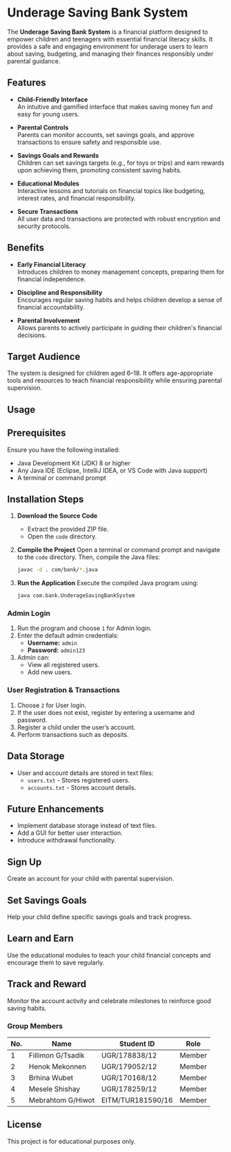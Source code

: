 # Underage Saving Bank System

The **Underage Saving Bank System** is a financial platform designed to empower children and teenagers with essential financial literacy skills. It provides a safe and engaging environment for underage users to learn about saving, budgeting, and managing their finances responsibly under parental guidance.

## Features

- **Child-Friendly Interface**  
  An intuitive and gamified interface that makes saving money fun and easy for young users.

- **Parental Controls**  
  Parents can monitor accounts, set savings goals, and approve transactions to ensure safety and responsible use.

- **Savings Goals and Rewards**  
  Children can set savings targets (e.g., for toys or trips) and earn rewards upon achieving them, promoting consistent saving habits.

- **Educational Modules**  
  Interactive lessons and tutorials on financial topics like budgeting, interest rates, and financial responsibility.

- **Secure Transactions**  
  All user data and transactions are protected with robust encryption and security protocols.

## Benefits

- **Early Financial Literacy**  
  Introduces children to money management concepts, preparing them for financial independence.

- **Discipline and Responsibility**  
  Encourages regular saving habits and helps children develop a sense of financial accountability.

- **Parental Involvement**  
  Allows parents to actively participate in guiding their children's financial decisions.

## Target Audience

The system is designed for children aged 6–18. It offers age-appropriate tools and resources to teach financial responsibility while ensuring parental supervision.

## Usage

## Prerequisites
Ensure you have the following installed:
- Java Development Kit (JDK) 8 or higher
- Any Java IDE (Eclipse, IntelliJ IDEA, or VS Code with Java support)
- A terminal or command prompt

## Installation Steps
1. **Download the Source Code**
    - Extract the provided ZIP file.
    - Open the `code` directory.

2. **Compile the Project**
   Open a terminal or command prompt and navigate to the `code` directory. Then, compile the Java files:
   ```sh
   javac -d . com/bank/*.java
   ```

3. **Run the Application**
   Execute the compiled Java program using:
   ```sh
   java com.bank.UnderageSavingBankSystem
   ```

### Admin Login
1. Run the program and choose `1` for Admin login.
2. Enter the default admin credentials:
    - **Username:** `admin`
    - **Password:** `admin123`
3. Admin can:
    - View all registered users.
    - Add new users.

### User Registration & Transactions
1. Choose `2` for User login.
2. If the user does not exist, register by entering a username and password.
3. Register a child under the user’s account.
4. Perform transactions such as deposits.

## Data Storage
- User and account details are stored in text files:
    - `users.txt` - Stores registered users.
    - `accounts.txt` - Stores account details.

## Future Enhancements
- Implement database storage instead of text files.
- Add a GUI for better user interaction.
- Introduce withdrawal functionality.

## Sign Up  
   Create an account for your child with parental supervision.

## Set Savings Goals  
   Help your child define specific savings goals and track progress.

## Learn and Earn 
   Use the educational modules to teach your child financial concepts and encourage them to save regularly.

## Track and Reward  
   Monitor the account activity and celebrate milestones to reinforce good saving habits.

### Group Members

| **No.** | **Name**          | **Student ID**    | **Role** |
| ------- | ----------------- | ----------------- | -------- |
| 1       | Fillimon G/Tsadik | UGR/178838/12     | Member   |
| 2       | Henok Mekonnen    | UGR/179052/12     | Member   |
| 3       | Brhina Wubet      | UGR/170168/12     | Member   |
| 4       | Mesele Shishay    | UGR/178259/12     | Member   |
| 5       | Mebrahtom G/Hiwot | EITM/TUR181590/16 | Member   |


## License
This project is for educational purposes only.
